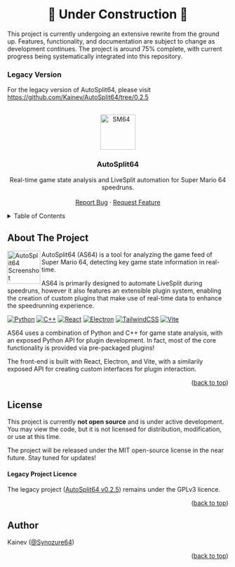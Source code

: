 <h1 align="center">🚧 Under Construction 🚧</h1>

This project is currently undergoing an extensive rewrite from the ground up. Features, functionality, and documentation are subject to change as development continues. The project is around 75% complete, with current progress being systematically integrated into this repository.

### Legacy Version
For the legacy version of AutoSplit64, please visit https://github.com/Kainev/AutoSplit64/tree/0.2.5

<a id="readme-top"></a>

<!-- PROJECT LOGO -->
<br />
<div align="center">
  <a href="https://github.com/kainev/autosplit64">
    <img alt="SM64" title="SM64" src="https://imgur.com/B3eyq3A.png" width="80">
  </a>

<h3 align="center">AutoSplit64</h3>

  <p align="center">   
Real-time game state analysis and LiveSplit automation for Super Mario 64 speedruns.
    <br />
    <br />
    <a href="https://github.com/kainev/autosplit64/issues/new?labels=bug&template=bug-report---.md">Report Bug</a>
    &middot;
    <a href="https://github.com/kainev/autosplit64/issues/new?labels=enhancement&template=feature-request---.md">Request Feature</a>
  </p>
</div>



<!-- TABLE OF CONTENTS -->
<details>
  <summary>Table of Contents</summary>
  <ol>
    <li>
      <a href="#about-the-project">About The Project</a>
    </li>
    <li><a href="#license">License</a></li>
    <li><a href="#contact">Author</a></li>
  </ol>
</details>


<!-- ABOUT THE PROJECT -->
## About The Project

<img align="left" width="75" src="https://i.imgur.com/mDpN3EN.png" alt="AutoSplit64 Screenshot" />

AutoSplit64 (AS64) is a tool for analyzing the game feed of Super Mario 64, detecting key game state information in real-time.

AS64 is primarily designed to automate LiveSplit during speedruns, however it also features an extensible plugin system, enabling the creation of custom plugins that make use of real-time data to enhance the speedrunning experience.

[![Python][Python-badge]][Python-url]
[![C++][Cpp-badge]][Cpp-url]
[![React][React-badge]][React-url]
[![Electron][Electron-badge]][Electron-url]
[![TailwindCSS][Tailwind-badge]][Tailwind-url]
[![Vite][Vite-badge]][Vite-url]

AS64 uses a combination of Python and C++ for game state analysis, with an exposed Python API for plugin development. In fact, most of the core functionality is provided via pre-packaged plugins!

The front-end is built with React, Electron, and Vite, with a similarily exposed API for creating custom interfaces for plugin interaction.

<p align="right">(<a href="#readme-top">back to top</a>)</p>


<!-- LICENSE -->
## License

This project is currently **not open source** and is under active development. You may view the code, but it is not licensed for distribution, modification, or use at this time.

The project will be released under the MIT open-source license in the near future. Stay tuned for updates!

#### Legacy Project Licence
The legacy project ([AutoSplit64 v0.2.5](https://github.com/Kainev/AutoSplit64/tree/0.2.5)) remains under the GPLv3 licence.

<p align="right">(<a href="#readme-top">back to top</a>)</p>



<!-- AUTHOR -->
## Author
Kainev ([@Synozure64](https://twitter.com/synozure64))


<p align="right">(<a href="#readme-top">back to top</a>)</p>



<!-- MARKDOWN LINKS & IMAGES -->
[Python-badge]: https://img.shields.io/badge/Python-3776AB?style=for-the-badge&logo=python&logoColor=white
[Python-url]: https://www.python.org/
[Cpp-badge]: https://img.shields.io/badge/C++-00599C?style=for-the-badge&logo=cplusplus&logoColor=white
[Cpp-url]: https://isocpp.org/
[React-badge]: https://img.shields.io/badge/React-20232A?style=for-the-badge&logo=react&logoColor=61DAFB
[React-url]: https://reactjs.org/
[Electron-badge]: https://img.shields.io/badge/Electron-47848F?style=for-the-badge&logo=electron&logoColor=white
[Electron-url]: https://www.electronjs.org/
[Tailwind-badge]: https://img.shields.io/badge/TailwindCSS-06B6D4?style=for-the-badge&logo=tailwindcss&logoColor=white
[Tailwind-url]: https://tailwindcss.com/
[Vite-badge]: https://img.shields.io/badge/Vite-646CFF?style=for-the-badge&logo=vite&logoColor=white
[Vite-url]: https://vitejs.dev/
